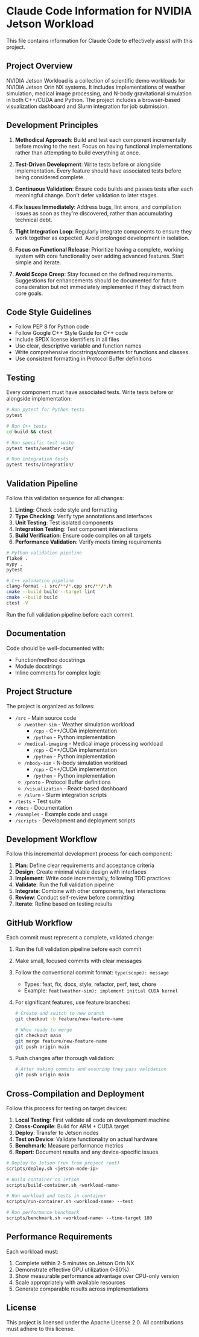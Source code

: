 # Claude Code Information for NVIDIA Jetson Workload

<!-- SPDX-License-Identifier: Apache-2.0 -->
<!-- Copyright 2024 nvidia-jetson-workload contributors -->

This file contains information for Claude Code to effectively assist with this project.

## Project Overview

NVIDIA Jetson Workload is a collection of scientific demo workloads for NVIDIA Jetson Orin NX systems. It includes implementations of weather simulation, medical image processing, and N-body gravitational simulation in both C++/CUDA and Python. The project includes a browser-based visualization dashboard and Slurm integration for job submission.

## Development Principles

1. **Methodical Approach**: Build and test each component incrementally before moving to the next. Focus on having functional implementations rather than attempting to build everything at once.

2. **Test-Driven Development**: Write tests before or alongside implementation. Every feature should have associated tests before being considered complete.

3. **Continuous Validation**: Ensure code builds and passes tests after each meaningful change. Don't defer validation to later stages.

4. **Fix Issues Immediately**: Address bugs, lint errors, and compilation issues as soon as they're discovered, rather than accumulating technical debt.

5. **Tight Integration Loop**: Regularly integrate components to ensure they work together as expected. Avoid prolonged development in isolation.

6. **Focus on Functional Release**: Prioritize having a complete, working system with core functionality over adding advanced features. Start simple and iterate.

7. **Avoid Scope Creep**: Stay focused on the defined requirements. Suggestions for enhancements should be documented for future consideration but not immediately implemented if they distract from core goals.

## Code Style Guidelines

- Follow PEP 8 for Python code
- Follow Google C++ Style Guide for C++ code
- Include SPDX license identifiers in all files
- Use clear, descriptive variable and function names
- Write comprehensive docstrings/comments for functions and classes
- Use consistent formatting in Protocol Buffer definitions

## Testing

Every component must have associated tests. Write tests before or alongside implementation:

```bash
# Run pytest for Python tests
pytest

# Run C++ tests
cd build && ctest

# Run specific test suite
pytest tests/weather-sim/

# Run integration tests
pytest tests/integration/
```

## Validation Pipeline

Follow this validation sequence for all changes:

1. **Linting**: Check code style and formatting
2. **Type Checking**: Verify type annotations and interfaces
3. **Unit Testing**: Test isolated components
4. **Integration Testing**: Test component interactions
5. **Build Verification**: Ensure code compiles on all targets
6. **Performance Validation**: Verify meets timing requirements

```bash
# Python validation pipeline
flake8 .
mypy .
pytest

# C++ validation pipeline
clang-format -i src/**/*.cpp src/**/*.h
cmake --build build --target lint
cmake --build build
ctest -V
```

Run the full validation pipeline before each commit.

## Documentation

Code should be well-documented with:
- Function/method docstrings
- Module docstrings
- Inline comments for complex logic

## Project Structure

The project is organized as follows:
- `/src` - Main source code
  - `/weather-sim` - Weather simulation workload
    - `/cpp` - C++/CUDA implementation
    - `/python` - Python implementation
  - `/medical-imaging` - Medical image processing workload
    - `/cpp` - C++/CUDA implementation
    - `/python` - Python implementation
  - `/nbody-sim` - N-body simulation workload
    - `/cpp` - C++/CUDA implementation
    - `/python` - Python implementation
  - `/proto` - Protocol Buffer definitions
  - `/visualization` - React-based dashboard
  - `/slurm` - Slurm integration scripts
- `/tests` - Test suite
- `/docs` - Documentation
- `/examples` - Example code and usage
- `/scripts` - Development and deployment scripts

## Development Workflow

Follow this incremental development process for each component:

1. **Plan**: Define clear requirements and acceptance criteria
2. **Design**: Create minimal viable design with interfaces
3. **Implement**: Write code incrementally, following TDD practices
4. **Validate**: Run the full validation pipeline
5. **Integrate**: Combine with other components, test interactions
6. **Review**: Conduct self-review before committing
7. **Iterate**: Refine based on testing results

## GitHub Workflow

Each commit must represent a complete, validated change:

1. Run the full validation pipeline before each commit
2. Make small, focused commits with clear messages
3. Follow the conventional commit format: `type(scope): message`
   - Types: feat, fix, docs, style, refactor, perf, test, chore
   - Example: `feat(weather-sim): implement initial CUDA kernel`

4. For significant features, use feature branches:
   ```bash
   # Create and switch to new branch
   git checkout -b feature/new-feature-name
   
   # When ready to merge
   git checkout main
   git merge feature/new-feature-name
   git push origin main
   ```

5. Push changes after thorough validation:
   ```bash
   # After making commits and ensuring they pass validation
   git push origin main
   ```

## Cross-Compilation and Deployment

Follow this process for testing on target devices:

1. **Local Testing**: First validate all code on development machine
2. **Cross-Compile**: Build for ARM + CUDA target
3. **Deploy**: Transfer to Jetson nodes
4. **Test on Device**: Validate functionality on actual hardware
5. **Benchmark**: Measure performance metrics
6. **Report**: Document results and any device-specific issues

```bash
# Deploy to Jetson (run from project root)
scripts/deploy.sh <jetson-node-ip>

# Build container on Jetson
scripts/build-container.sh <workload-name>

# Run workload and tests in container
scripts/run-container.sh <workload-name> --test

# Run performance benchmark
scripts/benchmark.sh <workload-name> --time-target 180
```

## Performance Requirements

Each workload must:
1. Complete within 2-5 minutes on Jetson Orin NX
2. Demonstrate effective GPU utilization (>80%)
3. Show measurable performance advantage over CPU-only version
4. Scale appropriately with available resources
5. Generate comparable results across implementations

## License

This project is licensed under the Apache License 2.0. All contributions must adhere to this license.
